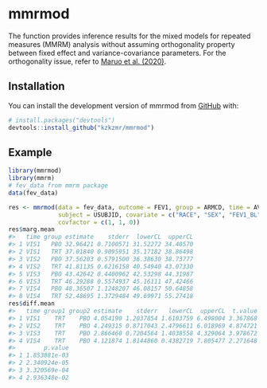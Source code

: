 
<!-- README.md is generated from README.Rmd. Please edit that file -->

# mmrmod

<!-- badges: start -->
<!-- badges: end -->

The function provides inference results for the mixed models for
repeated measures (MMRM) analysis without assuming orthogonality
property between fixed effect and variance-covariance parameters. For
the orthogonality issue, refer to [Maruo et
al. (2020)](https://doi.org/10.1002/sim.8474).

## Installation

You can install the development version of mmrmod from
[GitHub](https://github.com/) with:

``` r
# install.packages("devtools")
devtools::install_github("kzkzmr/mmrmod")
```

## Example

``` r
library(mmrmod)
library(mmrm)
# fev_data from mmrm package
data(fev_data)

res <- mmrmod(data = fev_data, outcome = FEV1, group = ARMCD, time = AVISIT,
              subject = USUBJID, covariate = c("RACE", "SEX", "FEV1_BL"),
              covfactor = c(1, 1, 0))
res$marg.mean
#>   time group estimate    stderr  lowerCL  upperCL
#> 1 VIS1   PBO 32.96421 0.7100571 31.52272 34.40570
#> 2 VIS1   TRT 37.01840 0.9095951 35.17182 38.86498
#> 3 VIS2   PBO 37.56203 0.5791500 36.38630 38.73777
#> 4 VIS2   TRT 41.81135 0.6216158 40.54940 43.07330
#> 5 VIS3   PBO 43.42642 0.4400962 42.53298 44.31987
#> 6 VIS3   TRT 46.29288 0.5574937 45.16111 47.42466
#> 7 VIS4   PBO 48.36507 1.1248207 46.08157 50.64858
#> 8 VIS4   TRT 52.48695 1.3729484 49.69971 55.27418
res$diff.mean
#>   time group1 group2 estimate    stderr   lowerCL  upperCL  t.value df
#> 1 VIS1    TRT    PBO 4.054190 1.2037854 1.6103759 6.498004 3.367868 35
#> 2 VIS2    TRT    PBO 4.249315 0.8717043 2.4796611 6.018969 4.874721 35
#> 3 VIS3    TRT    PBO 2.866460 0.7204564 1.4038558 4.329064 3.978672 35
#> 4 VIS4    TRT    PBO 4.121874 1.8144860 0.4382719 7.805477 2.271648 35
#>        p.value
#> 1 1.853881e-03
#> 2 2.340924e-05
#> 3 3.320569e-04
#> 4 2.936348e-02
```
